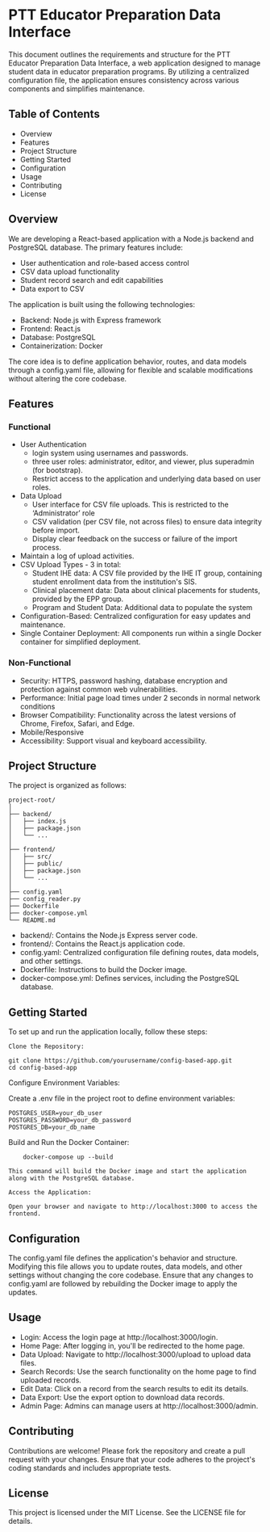 # PTT Educator Preparation Data Interface

This document outlines the requirements and structure for the PTT Educator Preparation Data Interface,
a web application designed to manage student data in educator preparation programs. By utilizing a centralized
configuration file, the application ensures consistency across various components and simplifies maintenance.

## Table of Contents

- Overview
- Features
- Project Structure
- Getting Started
- Configuration
- Usage
- Contributing
- License

## Overview

We are developing a React-based application with a Node.js backend and PostgreSQL database. The primary features include:
- User authentication and role-based access control
- CSV data upload functionality
- Student record search and edit capabilities
- Data export to CSV

The application is built using the following technologies:

- Backend: Node.js with Express framework
- Frontend: React.js
- Database: PostgreSQL
- Containerization: Docker

The core idea is to define application behavior, routes, and data models through
a config.yaml file, allowing for flexible and scalable modifications without
altering the core codebase.

## Features

### Functional
- User Authentication
  - login system using usernames and passwords.
  - three user roles: administrator, editor, and viewer, plus superadmin (for bootstrap).
  - Restrict access to the application and underlying data based on user roles. 
- Data Upload
  - User interface for CSV file uploads. This is restricted to the ‘Administrator’ role
  - CSV validation (per CSV file, not across files) to ensure data integrity before import.
  - Display clear feedback on the success or failure of the import process.
- Maintain a log of upload activities.
- CSV Upload Types - 3 in total:
  - Student IHE data: A CSV file provided by the IHE IT group, containing student enrollment data from the institution's SIS.
  - Clinical placement data: Data about clinical placements for students, provided by the EPP group.
  - Program and Student Data: Additional data to populate the system
- Configuration-Based: Centralized configuration for easy updates and maintenance.
- Single Container Deployment: All components run within a single Docker container for simplified deployment.

### Non-Functional
- Security: HTTPS, password hashing, database encryption and protection against common web vulnerabilities.
- Performance: Initial page load times under 2 seconds in normal network conditions
- Browser Compatibility: Functionality across the latest versions of Chrome, Firefox, Safari, and Edge.
- Mobile/Responsive
- Accessibility: Support visual and keyboard accessibility.

## Project Structure

The project is organized as follows:

```
project-root/
│
├── backend/
│   ├── index.js
│   ├── package.json
│   └── ...
│
├── frontend/
│   ├── src/
│   ├── public/
│   ├── package.json
│   └── ...
│
├── config.yaml
├── config_reader.py
├── Dockerfile
├── docker-compose.yml
└── README.md
```

 - backend/: Contains the Node.js Express server code.
 - frontend/: Contains the React.js application code.
 - config.yaml: Centralized configuration file defining routes, data models, and other settings.
 - Dockerfile: Instructions to build the Docker image.
 - docker-compose.yml: Defines services, including the PostgreSQL database.

## Getting Started

To set up and run the application locally, follow these steps:

    Clone the Repository:

```
git clone https://github.com/yourusername/config-based-app.git
cd config-based-app
```

Configure Environment Variables:

Create a .env file in the project root to define environment variables:

```
POSTGRES_USER=your_db_user
POSTGRES_PASSWORD=your_db_password
POSTGRES_DB=your_db_name
```

Build and Run the Docker Container:
```
    docker-compose up --build
```
    This command will build the Docker image and start the application along with the PostgreSQL database.

    Access the Application:

    Open your browser and navigate to http://localhost:3000 to access the frontend.

## Configuration

The config.yaml file defines the application's behavior and structure. Modifying 
this file allows you to update routes, data models, and other settings without 
changing the core codebase. Ensure that any changes to config.yaml are followed 
by rebuilding the Docker image to apply the updates.

## Usage

   - Login: Access the login page at http://localhost:3000/login.
   - Home Page: After logging in, you'll be redirected to the home page.
   - Data Upload: Navigate to http://localhost:3000/upload to upload data files.
   - Search Records: Use the search functionality on the home page to find uploaded records.
   - Edit Data: Click on a record from the search results to edit its details.
   - Data Export: Use the export option to download data records.
   - Admin Page: Admins can manage users at http://localhost:3000/admin.

## Contributing

Contributions are welcome! Please fork the repository and create a pull request
with your changes. Ensure that your code adheres to the project's coding 
standards and includes appropriate tests.

## License

This project is licensed under the MIT License. See the LICENSE file for details.

